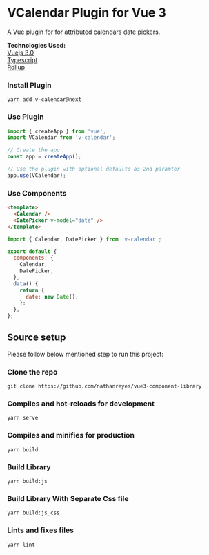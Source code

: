 # VCalendar Plugin for Vue 3

A Vue plugin for for attributed calendars date pickers.

**Technologies Used:**\
[Vuejs 3.0](https://github.com/vuejs/vue-next)\
[Typescript](https://github.com/microsoft/TypeScript)\
[Rollup](https://github.com/rollup/rollup)

### Install Plugin

```shell
yarn add v-calendar@next
```

### Use Plugin

```js
import { createApp } from 'vue';
import VCalendar from 'v-calendar';

// Create the app
const app = createApp();

// Use the plugin with optional defaults as 2nd paramter
app.use(VCalendar);
```

### Use Components

```html
<template>
  <Calendar />
  <DatePicker v-model="date" />
</template>
```

```js
import { Calendar, DatePicker } from 'v-calendar';

export default {
  components: {
    Calendar,
    DatePicker,
  },
  data() {
    return {
      date: new Date(),
    };
  },
};
```

## Source setup

Please follow below mentioned step to run this project:

### Clone the repo

```shell
git clone https://github.com/nathanreyes/vue3-component-library
```

### Compiles and hot-reloads for development

```
yarn serve
```

### Compiles and minifies for production

```
yarn build
```

### Build Library

```
yarn build:js
```

### Build Library With Separate Css file

```
yarn build:js_css
```

### Lints and fixes files

```
yarn lint
```
